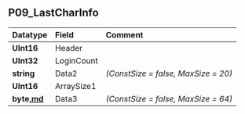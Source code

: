 ## P09\_LastCharInfo ##
| **Datatype** | **Field** | **Comment** |
|:-------------|:----------|:------------|
| **UInt16**   | Header    |             |
| **UInt32**   | LoginCount |             |
| **string**   | Data2     | _(ConstSize = false, MaxSize = 20)_ |
| **UInt16**   | ArraySize1 |             |
| **byte[.md](.md)** | Data3     | _(ConstSize = false, MaxSize = 64)_ |